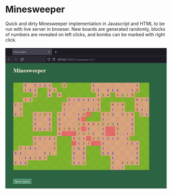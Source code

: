 # Minesweeper
Quick and dirty Minesweeper implementation in Javascript and HTML to be run with live server in browser. New boards are generated randomly, blocks of numbers are revealed on left clicks, and bombs can be marked with right click.
<br><br>
![](preview.png)
